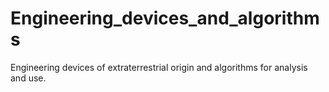 # Engineering_devices_and_algorithms
Engineering devices of extraterrestrial origin and algorithms for analysis and use.
